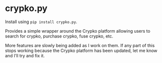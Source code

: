 # crypko.py

Install using `pip install crypko.py`.

Provides a simple wrapper around the Crypko platform allowing users to
search for crypko, purchase crypko, fuse crypko, etc.

More features are slowly being added as I work on them. If any part of
this stops working because the Crypko platform has been updated, let
me know and I'll try and fix it.

